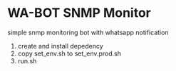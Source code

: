 # WA-BOT SNMP Monitor
simple snmp monitoring bot with whatsapp notification

1. create and install depedency
2. copy set_env.sh to set_env.prod.sh
3. run.sh